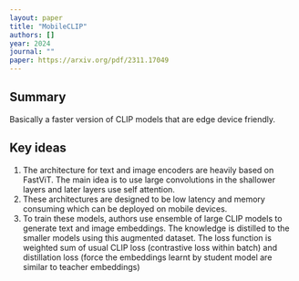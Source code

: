 ```yaml
---
layout: paper
title: "MobileCLIP"
authors: []
year: 2024
journal: ""
paper: https://arxiv.org/pdf/2311.17049
---
```


## Summary

Basically a faster version of CLIP models that are edge device friendly.

## Key ideas

1. The architecture for text and image encoders are heavily based on FastViT. The main idea is to use large convolutions in the shallower layers and later layers use self attention. 
2. These architectures are designed to be low latency and memory consuming which can be deployed on mobile devices. 
3. To train these models, authors use ensemble of large CLIP models to generate text and image embeddings. The knowledge is distilled to the smaller models using this augmented dataset. The loss function is weighted sum of usual CLIP loss (contrastive loss within batch) and distillation loss (force the embeddings learnt by student model are similar to teacher embeddings) 